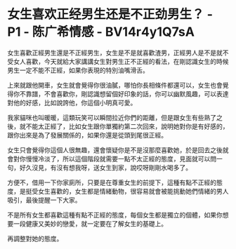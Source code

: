 # 女生喜欢正经男生还是不正劲男生？ - P1 - 陈广希情感 - BV14r4y1Q7sA

女生喜歡正經男生還是不正經男生，女生是不是就喜歡渣男，正經男人是不是就不受女人喜歡，今天就給大家講講女生對男生正不正經的看法，在剛認識女生的時候男生一定不能不正經，如果你表現的特別油嘴滑舌。

上來就跟他開車，女生就會覺得你很油膩，哪怕你長相條件都還可以，女生也會覺得你不靠譜，不會喜歡你，剛認識想留個好印象的話，你可以幽默風趣，可以表達對他的好感，比如說誇他，你這個小明真可愛。

我家貓咪也叫暖暖，這類玩笑可以瞬間拉近你們的距離，但是跟女生有些熟了之後，就不能太正經了，比如女生跟你單獨約第二次回來，說明她對你是有好感的，跟你出來是為了發展關係的，如果你還是從頭到尾很正經。

女生只會覺得你這個人很無趣，還會懷疑你是不是沒那麼喜歡她，於是回去之後就會對你慢慢冷淡了，所以這個階段就需要一點不太正經的態度，見面就可以問一句，好久沒見，有沒有想我呀，送女生到家，說哎呀剛剛水喝多了。

方便不，借用一下你家廁所，只要是在尊重女生的前提下，這種有點不正經的態度，是挺受女生喜歡的，女生都是情緒動物，很容易就會被能挑動她們情緒的男人吸引，最後提醒一下大家。

不是所有女生都喜歡這種有點不正經的態度，每個女生都是獨立的個體，如果你想要一段健康又美妙的戀愛，就一定要在了解女生的基礎上。

再調整對她的態度。
